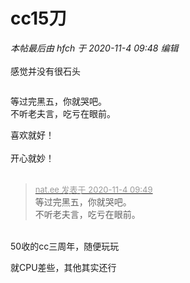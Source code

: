 # cc15刀


<i class="pstatus"> 本帖最后由 hfch 于 2020-11-4 09:48 编辑 </i><br />
<br />
<img id="aimg_dqEHL" onclick="zoom(this, this.src, 0, 0, 0)" class="zoom" src="https://s1.ax1x.com/2020/11/03/Bs4wlQ.png" onmouseover="img_onmouseoverfunc(this)" onload="thumbImg(this)" border="0" alt="" /><br />
感觉并没有很石头

<img src="static/image/smiley/default/lol.gif" smilieid="12" border="0" alt="" />

等过完黑五，你就哭吧。<br />
不听老夫言，吃亏在眼前。

喜欢就好！<br />
<br />
开心就妙！<br />
<br />
<img src="static/image/smiley/default/lol.gif" smilieid="12" border="0" alt="" /><img src="static/image/smiley/default/lol.gif" smilieid="12" border="0" alt="" /><img src="static/image/smiley/default/lol.gif" smilieid="12" border="0" alt="" />

<div class="quote"><blockquote><font size="2"><a href="https://www.hostloc.com/forum.php?mod=redirect&amp;goto=findpost&amp;pid=9399752&amp;ptid=761713" target="_blank"><font color="#999999">nat.ee 发表于 2020-11-4 09:49</font></a></font><br />
等过完黑五，你就哭吧。<br />
不听老夫言，吃亏在眼前。</blockquote></div><br />
50收的cc三周年，随便玩玩

就CPU差些，其他其实还行
